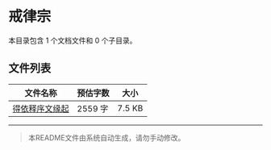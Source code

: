 # 戒律宗

本目录包含 1 个文档文件和 0 个子目录。

## 文件列表

| 文件名称 | 预估字数 | 大小 |
|---------|---------|------|
| [得依释序文缘起](佛藏/续藏经/中国撰述/史传部/戒律宗/得依释序文缘起.md) | 2559 字 | 7.5 KB |

---

> 本README文件由系统自动生成，请勿手动修改。
